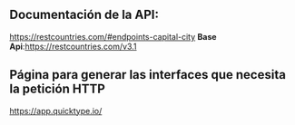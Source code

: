 ## Documentación de la API:
https://restcountries.com/#endpoints-capital-city
**Base Api**:https://restcountries.com/v3.1

## Página para generar las interfaces que necesita la petición HTTP

https://app.quicktype.io/